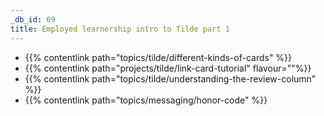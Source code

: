```yaml
---
_db_id: 69
title: Employed learnership intro to Tilde part 1
---
```


- {{% contentlink path="topics/tilde/different-kinds-of-cards" %}}
- {{% contentlink path="projects/tilde/link-card-tutorial" flavour=""%}}
- {{% contentlink path="topics/tilde/understanding-the-review-column" %}}
- {{% contentlink path="topics/messaging/honor-code" %}}